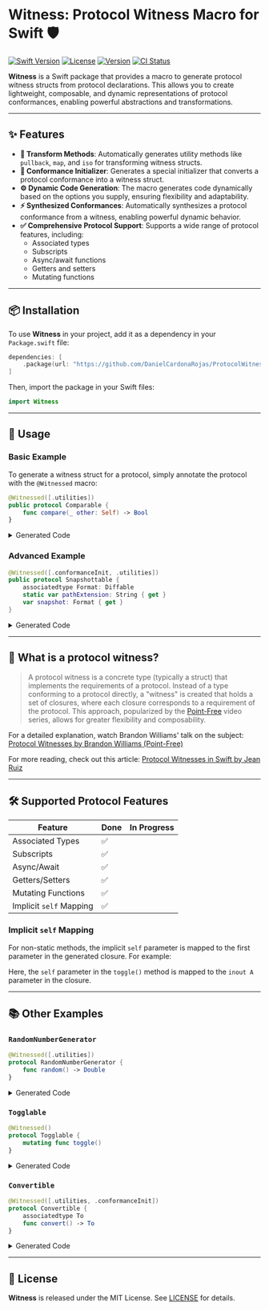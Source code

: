 # Witness: Protocol Witness Macro for Swift 🛡️

[![Swift Version](https://img.shields.io/badge/Swift-5.9-orange.svg)]()
[![License](https://img.shields.io/badge/License-MIT-blue.svg)](LICENSE)
[![Version](https://img.shields.io/badge/Version-0.1.0-brightgreen.svg)]()
[![CI Status](https://github.com/DanielCardonaRojas/ProtocolWitnessMacro/actions/workflows/pull_request.yml/badge.svg)](https://github.com/DanielCardonaRojas/ProtocolWitnessMacro/actions/workflows/pull_request.yml)

**Witness** is a Swift package that provides a macro to generate protocol witness structs from protocol declarations. This allows you to create lightweight, composable, and dynamic representations of protocol conformances, enabling powerful abstractions and transformations.

---

## ✨ Features

-   **🔄 Transform Methods**: Automatically generates utility methods like `pullback`, `map`, and `iso` for transforming witness structs.
-   **🤝 Conformance Initializer**: Generates a special initializer that converts a protocol conformance into a witness struct.
-   **⚙️ Dynamic Code Generation**: The macro generates code dynamically based on the options you supply, ensuring flexibility and adaptability.
-   **⚡ Synthesized Conformances**: Automatically synthesizes a protocol conformance from a witness, enabling powerful dynamic behavior.
-   **✅ Comprehensive Protocol Support**: Supports a wide range of protocol features, including:
    -   Associated types
    -   Subscripts
    -   Async/await functions
    -   Getters and setters
    -   Mutating functions

---

## 📦 Installation

To use **Witness** in your project, add it as a dependency in your `Package.swift` file:

```swift
dependencies: [
    .package(url: "https://github.com/DanielCardonaRojas/ProtocolWitnessMacro.git", from: "0.1.0")
]
```

Then, import the package in your Swift files:

```swift
import Witness
```

---

## 🚀 Usage

### Basic Example

To generate a witness struct for a protocol, simply annotate the protocol with the `@Witnessed` macro:

```swift
@Witnessed([.utilities])
public protocol Comparable {
    func compare(_ other: Self) -> Bool
}
```

<details> <summary>Generated Code</summary>

```swift
public struct ComparableWitness<A> {
    public let compare: (A, A) -> Bool

    public init(
        compare: @escaping (A, A) -> Bool
    ) {
        self.compare = compare
    }

    public func transform<B>(
        pullback: @escaping (B) -> A
    ) -> ComparableWitness<B> {
        .init(
            compare: {
                self.compare(pullback($0), pullback($1))
            }
        )
    }
}
```

</details>

### Advanced Example

```swift
@Witnessed([.conformanceInit, .utilities])
public protocol Snapshottable {
    associatedtype Format: Diffable
    static var pathExtension: String { get }
    var snapshot: Format { get }
}
```

<details> <summary>Generated Code</summary>

```swift
public struct SnapshottableWitness<A, Format> {
    public let diffable: DiffableWitness<Format>
    public let pathExtension: () -> String
    public let snapshot: (A) -> Format

    public init(
        diffable: DiffableWitness<Format>,
        pathExtension: @escaping () -> String,
        snapshot: @escaping (A) -> Format
    ) {
        self.diffable = diffable
        self.pathExtension = pathExtension
        self.snapshot = snapshot
    }

    public init() where A: Snapshottable, Format: Diffable, A.Format == Format {
        self.diffable = .init()
        self.pathExtension = {
            A.pathExtension
        }
        self.snapshot = { instance in
            instance.snapshot
        }
    }

    public func transform<B>(
        pullback: @escaping (B) -> A
    ) -> SnapshottableWitness<B, Format> {
        .init(
            diffable: self.diffable,
            pathExtension: {
                self.pathExtension()
            },
            snapshot: {
                self.snapshot(pullback($0))
            }
        )
    }
}
```

</details>

---

## 🤔 What is a protocol witness?

> A protocol witness is a concrete type (typically a struct) that implements the requirements of a protocol. Instead of a type conforming to a protocol directly, a "witness" is created that holds a set of closures, where each closure corresponds to a requirement of the protocol. This approach, popularized by the [Point-Free](https://www.pointfree.co) video series, allows for greater flexibility and composability.

For a detailed explanation, watch Brandon Williams' talk on the subject:
[Protocol Witnesses by Brandon Williams (Point-Free)](https://www.youtube.com/watch?v=clP_r_20p2A)

For more reading, check out this article:
[Protocol Witnesses in Swift by Jean Ruiz](https://jeansruiz.com/protocols/2023/04/28/protocol-witnesses.html)

---

## 🛠️ Supported Protocol Features

| Feature                  | Done       | In Progress |
| ------------------------ | ---------- | ----------- |
| Associated Types         | ✅          |             |
| Subscripts               | ✅          |             |
| Async/Await              | ✅          |             |
| Getters/Setters          | ✅          |             |
| Mutating Functions       | ✅          |             |
| Implicit `self` Mapping  | ✅          |             |

### Implicit `self` Mapping

For non-static methods, the implicit `self` parameter is mapped to the first parameter in the generated closure. For example:

Here, the `self` parameter in the `toggle()` method is mapped to the `inout A` parameter in the closure.

---

## 📚 Other Examples

### `RandomNumberGenerator`

```swift
@Witnessed([.utilities])
protocol RandomNumberGenerator {
    func random() -> Double
}
```

<details> <summary>Generated Code</summary>

```swift
struct RandomNumberGeneratorWitness<A> {
    let random: (A) -> Double
    init(
        random: @escaping (A) -> Double
    ) {
        self.random = random
    }
    func transform<B>(
        pullback: @escaping (B) -> A
    ) -> RandomNumberGeneratorWitness<B> {
        .init(
            random: {
                self.random(pullback($0))
            }
        )
    }
}
```

</details>

### `Togglable`

```swift
@Witnessed()
protocol Togglable {
    mutating func toggle()
}
```

<details> <summary>Generated Code</summary>

```swift
struct TogglableWitness<A> {
    let toggle: (inout A) -> Void
    init(
        toggle: @escaping (inout A) -> Void
    ) {
        self.toggle = toggle
    }
}
```

</details>

### `Convertible`

```swift
@Witnessed([.utilities, .conformanceInit])
protocol Convertible {
    associatedtype To
    func convert() -> To
}
```

<details> <summary>Generated Code</summary>

```swift
struct ConvertibleWitness<A, To> {
    let convert: (A) -> To
    init(
        convert: @escaping (A) -> To
    ) {
        self.convert = convert
    }
    init() where A: Convertible, A.To == To {
        self.convert = { instance in
            instance.convert()
        }
    }
    func transform<B>(
        pullback: @escaping (B) -> A
    ) -> ConvertibleWitness<B, To> {
        .init(
            convert: {
                self.convert(pullback($0))
            }
        )
    }
}
```

</details>

---

## 📄 License

**Witness** is released under the MIT License. See [LICENSE](LICENSE) for details.
